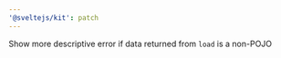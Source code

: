 ```yaml
---
'@sveltejs/kit': patch
---
```


Show more descriptive error if data returned from `load` is a non-POJO
